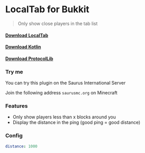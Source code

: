 # LocalTab for Bukkit

> Only show close players in the tab list

#### [Download LocalTab](https://github.com/saurusmc/localtab-bukkit/raw/master/build/libs/localtab-1.1.jar)

#### [Download Kotlin](https://github.com/saurusmc/localtab-bukkit/raw/master/build/libs/Kotlin-1.4.10.jar)

#### [Download ProtocolLib](https://github.com/saurusmc/localtab-bukkit/raw/master/build/libs/ProtocolLib.jar)

### Try me

You can try this plugin on the Saurus International Server

Join the following address `saurusmc.org` on Minecraft

### Features

- Only show players less than x blocks around you
- Display the distance in the ping (good ping = good distance)

### Config

```yaml
distance: 1000
```
